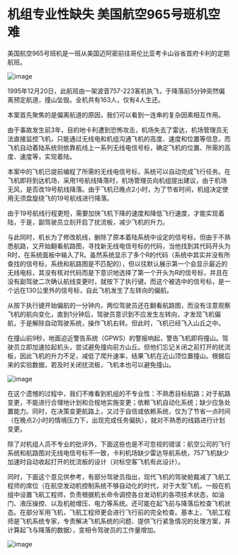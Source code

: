 # 机组专业性缺失 美国航空965号班机空难

美国航空965号班机是一班从美国迈阿密前往哥伦比亚考卡山谷省首府卡利的定期航班。

![image](https://github.com/user-attachments/assets/758009c3-12fd-4e44-bd48-98b7ac87ef0b)


1995年12月20日，此航班由一架波音757-223客机执飞，于降落前5分钟突然偏离预定航道，撞山坠毁。全机共有163人，仅有4人生还。

本案首先聚焦的是偏离航道的原因，我们可以看到一连串的复杂因素相互作用。

由于事故发生前3年，目的地卡利遭到恐怖攻击，机场失去了雷达，机场管理员无法直接监控飞机，只能通过无线电和机组沟通飞机的高度、速度和位置等信息，而飞机自动着陆系统则依靠航线上一系列无线电信号标，确定飞机的位置、所需的高度、速度等，实现着陆。

本案中的飞机已提前编程了所需的无线电信号标，系统可以自动完成飞行任务。在飞机即将到达机场，采用1号航线降落时，机场管理员向机组提出建议，由于机场无风，是否改19号航线降落。由于飞机已晚点2小时，为了节省时间，机组决定使用无须盘旋绕飞的19号航线进行降落。

由于19号航线行程更短，需要加快飞机下降的速度和降低飞行速度，才能实现着陆，于是，副驾驶员立刻开启了扰流板，减少飞机的升力。

与此同时，机长为了修改航线，删除了原本着陆系统中设定的信号标，但由于不熟悉航路，又开始翻看航路图，寻找新无线电信号标的代码，当他找到其代码开头为R时，在系统面板中输入了R。虽然系统显示了多个R的代码（系统中其实并没有所查找的信号标，系统和航路图是不匹配的），但以往默认展示第一个会显示最近的无线电标，其没有核对代码而是下意识地选择了第一个开头为R的信号标，并且在没有副驾驶二次确认航线变更时，就按下了执行键。而这个被选中的信号标，是一个远在130公里外的信号标，自此飞机发生了左转向的偏航。

从按下执行键开始偏航的一分钟内，两位驾驶员还在翻看航路图，而没有注意观察飞机的航向变化，直到1分钟后，驾驶员意识到不应发生左转向，才发现飞机偏航，于是解除自动驾驶系统，操作飞机右转。但此时，飞机已经飞入山丘之中。

在撞山前9秒，地面迫近警告系统（GPWS）的警报响起，警告飞机即将撞山。驾驶员立即加速拉起机头，尝试避免撞向前方山丘。但他们忘记关闭之前打开的扰流板，因此飞机的升力不足，减低了爬升速率，结果飞机在近山顶位置撞山。根据后来的实验数据，若及时关闭扰流板，飞机本也可以避免撞山。

![image](https://github.com/user-attachments/assets/8bfea9fa-999f-440b-a5e2-5883bd7061fc)


在这个遗憾的过程中，我们不难看到机组的不专业性：不熟悉目标航路；对于航路变更，不能进行合理地计划和合规地实施变更；依赖飞机自动化系统；缺少应急处置能力。同时，在决策变更航路上，又过于自信或依赖系统，仅为了节省一点时间（在晚点2小时的情境压力下，出现完成任务偏执），就对不熟悉的线路进行计划变更。

除了对机组人员不专业的批评外，下面这些也是不可忽视的错误：航空公司的飞行系统和航路图对无线电信号标不一致，卡利机场缺少雷达导航系统，757飞机缺少加速时自动收起打开的扰流板的设计（对标空客飞机有此设计）。

同时，下面这个意见供参考，有部分驾驶员指出，现代飞机的驾驶舱裁减了飞航工程师的席位（在航空发动机控制系统不够自动化的时代，对于大型飞机，一般在机组中设置飞航工程师，负责根据机长命令调控各台发动机的各项技术状态，如油门、液压操控、以及机舱增压、电力等系统。还可能在起飞前与降落后检查飞机状态。在部分军用飞机，飞航工程师更会进行飞行前的完全检查。基本上，飞航工程师是飞机系统专家，专责解决飞机系统的问题、提供飞行紧急情况的处理方案，并计算起飞与降落的数据），变相令驾驶员的工作量增加。

![image](https://github.com/user-attachments/assets/2438322c-3bca-4947-b644-d78befa85efd)
